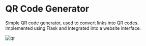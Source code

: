 # QR Code Generator

Simple QR code generator, used to convert links into QR codes. Implemented using Flask and integrated into a website interface.

![qr](https://github.com/DoaaTartir/Scripts/assets/117571117/aeb51625-6056-4b88-860b-c169535b108a)

